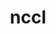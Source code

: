 ---
title: "nccl"
layout: cache
categories: [package, develop-2024-06-16]
meta: {"versions": ["2.21.5-1"], "compilers": ["gcc@=11.4.0", "gcc@=9.4.0"], "oss": ["ubuntu20.04", "ubuntu22.04"], "platforms": ["linux"], "targets": ["ppc64le", "x86_64_v3"], "stacks": ["e4s-power", "ml-linux-x86_64-cuda", "root"], "num_specs": 5, "num_specs_by_stack": {"root": 5, "ml-linux-x86_64-cuda": 4, "e4s-power": 1}}
spec_details: [{"hash": "zmbxsw2in62lhp7g6wbrnwcazlqeu2db", "compiler": "gcc@=11.4.0", "versions": ["2.21.5-1"], "os": "ubuntu22.04", "platform": "linux", "target": "x86_64_v3", "variants": ["build_system=makefile", "+cuda", "cuda_arch=80"], "stacks": ["root", "ml-linux-x86_64-cuda"], "size": "-", "tarball": "https://binaries.spack.io/develop-2024-06-16/build_cache/linux-ubuntu22.04-x86_64_v3/gcc-11.4.0/nccl-2.21.5-1/linux-ubuntu22.04-x86_64_v3-gcc-11.4.0-nccl-2.21.5-1-zmbxsw2in62lhp7g6wbrnwcazlqeu2db.spack"}, {"hash": "5ejevgsafdi5uxmj3msvixzb6xivofpk", "compiler": "gcc@=11.4.0", "versions": ["2.21.5-1"], "os": "ubuntu22.04", "platform": "linux", "target": "x86_64_v3", "variants": ["build_system=makefile", "+cuda", "cuda_arch=80"], "stacks": ["root", "ml-linux-x86_64-cuda"], "size": "-", "tarball": "https://binaries.spack.io/develop-2024-06-16/build_cache/linux-ubuntu22.04-x86_64_v3/gcc-11.4.0/nccl-2.21.5-1/linux-ubuntu22.04-x86_64_v3-gcc-11.4.0-nccl-2.21.5-1-5ejevgsafdi5uxmj3msvixzb6xivofpk.spack"}, {"hash": "3lftcuer46qpndbcyt4dvesw7vlbnhww", "compiler": "gcc@=11.4.0", "versions": ["2.21.5-1"], "os": "ubuntu22.04", "platform": "linux", "target": "x86_64_v3", "variants": ["build_system=makefile", "+cuda", "cuda_arch=80"], "stacks": ["root", "ml-linux-x86_64-cuda"], "size": "-", "tarball": "https://binaries.spack.io/develop-2024-06-16/build_cache/linux-ubuntu22.04-x86_64_v3/gcc-11.4.0/nccl-2.21.5-1/linux-ubuntu22.04-x86_64_v3-gcc-11.4.0-nccl-2.21.5-1-3lftcuer46qpndbcyt4dvesw7vlbnhww.spack"}, {"hash": "fruyzrumip32j4l2pwcao665d5fdknev", "compiler": "gcc@=11.4.0", "versions": ["2.21.5-1"], "os": "ubuntu22.04", "platform": "linux", "target": "x86_64_v3", "variants": ["build_system=makefile", "+cuda", "cuda_arch=80"], "stacks": ["root", "ml-linux-x86_64-cuda"], "size": "-", "tarball": "https://binaries.spack.io/develop-2024-06-16/build_cache/linux-ubuntu22.04-x86_64_v3/gcc-11.4.0/nccl-2.21.5-1/linux-ubuntu22.04-x86_64_v3-gcc-11.4.0-nccl-2.21.5-1-fruyzrumip32j4l2pwcao665d5fdknev.spack"}, {"hash": "d2jnedhptlndi2kebqhp2a5bt4uyjhdu", "compiler": "gcc@=9.4.0", "versions": ["2.21.5-1"], "os": "ubuntu20.04", "platform": "linux", "target": "ppc64le", "variants": ["build_system=makefile", "+cuda", "cuda_arch=70"], "stacks": ["e4s-power", "root"], "size": "-", "tarball": "https://binaries.spack.io/develop-2024-06-16/build_cache/linux-ubuntu20.04-ppc64le/gcc-9.4.0/nccl-2.21.5-1/linux-ubuntu20.04-ppc64le-gcc-9.4.0-nccl-2.21.5-1-d2jnedhptlndi2kebqhp2a5bt4uyjhdu.spack"}]
---